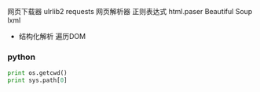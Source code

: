 网页下载器  ulrlib2  requests
网页解析器  正则表达式    html.paser  Beautiful Soup   lxml
+ 结构化解析 遍历DOM



### python
```python
print os.getcwd()
print sys.path[0]
```